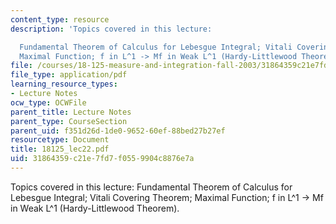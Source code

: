 ```yaml
---
content_type: resource
description: 'Topics covered in this lecture:

  Fundamental Theorem of Calculus for Lebesgue Integral; Vitali Covering Theorem;
  Maximal Function; f in L^1 -> Mf in Weak L^1 (Hardy-Littlewood Theorem).'
file: /courses/18-125-measure-and-integration-fall-2003/31864359c21e7fd7f0559904c8876e7a_18125_lec22.pdf
file_type: application/pdf
learning_resource_types:
- Lecture Notes
ocw_type: OCWFile
parent_title: Lecture Notes
parent_type: CourseSection
parent_uid: f351d26d-1de0-9652-60ef-88bed27b27ef
resourcetype: Document
title: 18125_lec22.pdf
uid: 31864359-c21e-7fd7-f055-9904c8876e7a
---
```

Topics covered in this lecture:
Fundamental Theorem of Calculus for Lebesgue Integral; Vitali Covering Theorem; Maximal Function; f in L^1 -> Mf in Weak L^1 (Hardy-Littlewood Theorem).

